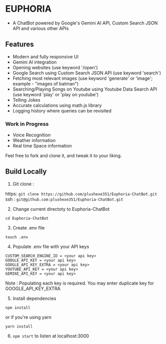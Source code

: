 # EUPHORIA

- A ChatBot powered by Google's Gemini AI API, Custom Search JSON API and various other APIs

## Features

- Modern and fully responsive UI
- Gemini AI integration
- Opening websites (use keyword '/open')
- Google Search using Custom Search JSON API (use keyword 'search')
- Fetching most relevant images (use keyword 'generate' or 'image'; example - "images of batman")
- Searching/Playing Songs on Youtube using Youtube Data Search API (use keyword 'play' or 'play on youtube')
- Telling Jokes
- Accurate calculations using math.js library
- Logging history where queries can be revisited

### Work in Progress

- Voice Recognition
- Weather information
- Real time Space information

Feel free to fork and clone it, and tweak it to your liking.

## Build Locally

1. Git clone :

https: `git clone https://github.com/plushexe351/Euphoria-ChatBot.git`
ssh : `git@github.com:plushexe351/Euphoria-ChatBot.git`

2. Change current directoty to Euphoria-ChatBot

`cd Euphoria-ChatBot`

3. Create .env file

`touch .env`

4. Populate .env file with your API keys

```
CUSTOM_SEARCH_ENGINE_ID = <your api key>
GOOGLE_API_KEY = <your api key>
GOOGLE_API_KEY_EXTRA = <your api key>
YOUTUBE_API_KEY = <your api key>
GEMINI_API_KEY = <your api key>
```

Note : Populating each key is required. You may enter duplicate key for GOOGLE_API_KEY_EXTRA

5. Install dependencies

`npm install`

or if you're using yarn

`yarn install`

6. `npm start` to listen at localhost:3000
